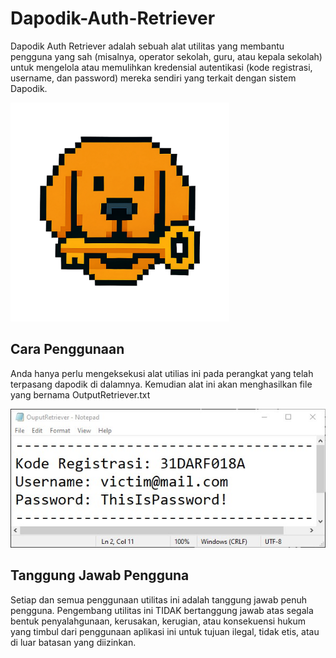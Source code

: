 # Dapodik-Auth-Retriever

Dapodik Auth Retriever adalah sebuah alat utilitas yang membantu pengguna yang sah (misalnya, operator sekolah, guru, atau kepala sekolah) untuk mengelola atau memulihkan kredensial autentikasi (kode registrasi, username, dan password) mereka sendiri yang terkait dengan sistem Dapodik.

<img src="https://github.com/FebraS/Dapodik-Auth-Retriever/blob/main/assets/DapodikAuthRetriever.png" alt="Contoh Gambar 150x100px" width="350" height="350">

## Cara Penggunaan
Anda hanya perlu mengeksekusi alat utilias ini pada perangkat yang telah terpasang dapodik di dalamnya.
Kemudian alat ini akan menghasilkan file yang bernama OutputRetriever.txt

<img src="https://github.com/FebraS/Dapodik-Auth-Retriever/blob/main/assets/outputfile.jpg" alt="Tampilan File OutputRetriever">

## Tanggung Jawab Pengguna
Setiap dan semua penggunaan utilitas ini adalah tanggung jawab penuh pengguna. Pengembang utilitas ini TIDAK bertanggung jawab atas segala bentuk penyalahgunaan, kerusakan, kerugian, atau konsekuensi hukum yang timbul dari penggunaan aplikasi ini untuk tujuan ilegal, tidak etis, atau di luar batasan yang diizinkan.
